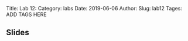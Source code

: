 Title: Lab 12:
Category: labs
Date: 2019-06-06
Author: 
Slug: lab12
Tages: ADD TAGS HERE


## Slides
<!-- - [PDF | Lecture 1: Description]({attach}presentation/Lecture1_Data.pdf) -->